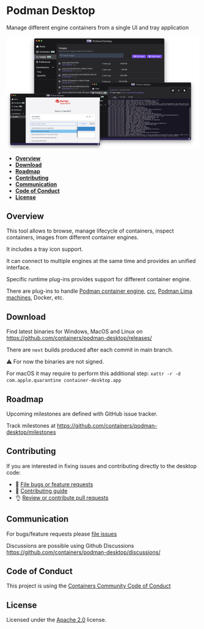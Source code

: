 # Podman Desktop
Manage different engine containers from a single UI and tray application

<p align="center">
  <img alt="Container Desktop" src="https://raw.githubusercontent.com/containers/desktop/media/screenshot.png">
</p>


- [**Overview**](#overview)
- [**Download**](#download)
- [**Roadmap**](#roadmap)
- [**Contributing**](#contributing)
- [**Communication**](#communication)
- [**Code of Conduct**](#code-of-conduct)
- [**License**](#license)

## Overview
This tool allows to browse, manage lifecycle of containers, inspect containers, images from different container engines.

It includes a tray icon support.
 
It can connect to multiple engines at the same time and provides an unified interface.

Specific runtime plug-ins provides support for different container engine.

There are plug-ins to handle [Podman container engine](https://github.com/containers/podman), [crc](https://github.com/code-ready/crc), [Podman Lima machines](https://github.com/lima-vm/lima), Docker, etc.

## Download

Find latest binaries for Windows, MacOS and Linux on https://github.com/containers/podman-desktop/releases/

There are `next` builds produced after each commit in main branch.

⚠️ For now the binaries are not signed.

For macOS it may require to perform this additional step: `xattr -r -d com.apple.quarantine container-desktop.app`

## Roadmap
Upcoming milestones are defined with GitHub issue tracker.

Track milestones at https://github.com/containers/podman-desktop/milestones

## Contributing
If you are interested in fixing issues and contributing directly to the desktop code:
- :bug: [File bugs or feature requests](https://github.com/containers/podman-desktop/issues/new/choose)
- :checkered_flag: [Contributing guide](./CONTRIBUTING.md)
- :ok_hand: [Review or contribute pull requests](https://github.com/containers/podman-desktop/pulls)

## Communication

For bugs/feature requests please [file issues](https://github.com/containers/podman-desktop/issues/new/choose)

Discussions are possible using Github Discussions https://github.com/containers/podman-desktop/discussions/

## Code of Conduct

This project is using the [Containers Community Code of Conduct](https://github.com/containers/common/blob/main/CODE-OF-CONDUCT.md)

## License

Licensed under the [Apache 2.0](LICENSE) license.
